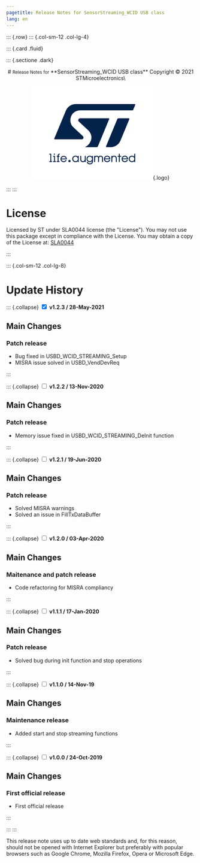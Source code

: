 ```yaml
---
pagetitle: Release Notes for SensorStreaming_WCID USB class 
lang: en
---
```


::: {.row}
::: {.col-sm-12 .col-lg-4}

::: {.card .fluid}

::: {.sectione .dark}
<center>
# <small>Release Notes for</small> **SensorStreaming_WCID USB class**
Copyright &copy; 2021  STMicroelectronics\
    
[![ST logo](_htmresc/st_logo.png)](https://www.st.com){.logo}
</center>
:::
:::

# License

Licensed by ST under SLA0044 license (the "License"). You may not use this package except in compliance with the License. You may obtain a copy of the License at: [SLA0044](http://www.st.com/SLA0044)

:::

::: {.col-sm-12 .col-lg-8}
# Update History

::: {.collapse}
<input type="checkbox" id="collapse-section7" checked aria-hidden="true">
<label for="collapse-section7" aria-hidden="true">__v1.2.3 / 28-May-2021__</label>
<div>			

## Main Changes

### Patch release

- Bug fixed in USBD_WCID_STREAMING_Setup
- MISRA issue solved in USBD_VendDevReq 

</div>
:::

::: {.collapse}
<input type="checkbox" id="collapse-section6" aria-hidden="true">
<label for="collapse-section6" aria-hidden="true">__v1.2.2 / 13-Nov-2020__</label>
<div>			

## Main Changes

### Patch release

-  Memory issue fixed in USBD_WCID_STREAMING_DeInit function

</div>
:::

::: {.collapse}
<input type="checkbox" id="collapse-section5" aria-hidden="true">
<label for="collapse-section5" aria-hidden="true">__v1.2.1 / 19-Jun-2020__</label>
<div>			

## Main Changes

### Patch release

-  Solved MISRA warnings
-  Solved an issue in FillTxDataBuffer

</div>
:::

::: {.collapse}
<input type="checkbox" id="collapse-section4" aria-hidden="true">
<label for="collapse-section4" aria-hidden="true">__v1.2.0 / 03-Apr-2020__</label>
<div>			

## Main Changes

### Maitenance and patch release

-  Code refactoring for MISRA compliancy

</div>
:::

::: {.collapse}
<input type="checkbox" id="collapse-section3"  aria-hidden="true">
<label for="collapse-section3" aria-hidden="true">__v1.1.1 / 17-Jan-2020__</label>
<div>			

## Main Changes

### Patch release

-  Solved bug during init function and stop operations

</div>
:::

::: {.collapse}
<input type="checkbox" id="collapse-section2"  aria-hidden="true">
<label for="collapse-section2" aria-hidden="true">__v1.1.0 / 14-Nov-19__</label>
<div>			

## Main Changes

### Maintenance release

-  Added start and stop streaming functions

</div>
:::

::: {.collapse}
<input type="checkbox" id="collapse-section1"  aria-hidden="true">
<label for="collapse-section1" aria-hidden="true">__v1.0.0 / 24-Oct-2019__</label>
<div>			

## Main Changes

### First official release

- First official release

</div>
:::

:::
:::

<footer class="sticky">

This release note uses up to date web standards and, for this reason, should not
be opened with Internet Explorer but preferably with popular browsers such as
Google Chrome, Mozilla Firefox, Opera or Microsoft Edge.
</footer>
